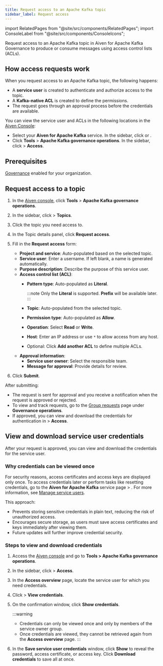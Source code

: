 ```yaml
---
title: Request access to an Apache Kafka topic
sidebar_label: Request access
---
```


import RelatedPages from "@site/src/components/RelatedPages";
import ConsoleLabel from "@site/src/components/ConsoleIcons";

Request access to an Apache Kafka topic in Aiven for Apache Kafka Governance to produce or consume messages using access control lists (ACLs).

## How access requests work

When you request access to an Apache Kafka topic, the following happens:

- A **service user** is created to authenticate and authorize access to the topic.
- A **Kafka-native ACL** is created to define the permissions.
- The request goes through an approval process before the credentials are available.

You can view the service user and ACLs in the following locations in the
[Aiven Console](https://console.aiven.io/):

- Select your **Aiven for Apache Kafka** service. In the sidebar,
  click <ConsoleLabel name="acl" /> or <ConsoleLabel name="serviceusers" />.
- Click **Tools** > **Apache Kafka governance operations**. In the sidebar,
  click <ConsoleLabel name="streamingcatalog" /> > **Access**.

## Prerequisites

[Governance](/docs/products/kafka/howto/enable-governance) enabled for your organization.

## Request access to a topic

1. In the [Aiven console](https://console.aiven.io/),
   click **Tools** > **Apache Kafka governance operations**.
1. In the sidebar, click <ConsoleLabel name="Streaming catalog"/> > **Topics**.
1. Click the topic you need access to.
1. In the Topic details panel, click **Request access**.
1. Fill in the **Request access** form:

   - **Project and service**: Auto-populated based on the selected topic.
   - **Service user**: Enter a username. If left blank, a name is generated automatically.
   - **Purpose description**: Describe the purpose of this service user.
   - **Access control list (ACL)**:
     - **Pattern type**: Auto-populated as **Literal**.

       :::note
       Only the **Literal** is supported. **Prefix** will be available later.
       :::

     - **Topic**: Auto-populated from the selected topic.
     - **Permission type**: Auto-populated as **Allow**.
     - **Operation**: Select **Read** or **Write**.
     - **Host**: Enter an IP address or use `*` to allow access from any host.
     - Optional: Click **Add another ACL** to define multiple ACLs.
   - **Approval information**:
     - **Service user owner**: Select the responsible team.
     - **Message for approval**: Provide details for review.

1. Click **Submit**.

After submitting:

- The request is sent for approval and you receive a notification when the request
  is approved or rejected.
- To view and track requests, go to the
  [Group requests](/docs/products/kafka/howto/group-requests) page under
  **Governance operations**.
- If approved, you can view and download the credentials for authentication in
  <ConsoleLabel name="Streaming catalog"/> > **Access**.

## View and download service user credentials

After your request is approved, you can view and download the credentials for the
service user.

### Why credentials can be viewed once

For security reasons, access certificates and access keys are displayed only once. To
access credentials later or perform tasks like resetting credentials, go
to the **Aiven for Apache Kafka** service page > <ConsoleLabel name="serviceusers" />.
For more information, see [Manage service users](/docs/products/kafka/howto/add-manage-service-users#manage-users).

This approach:

- Prevents storing sensitive credentials in plain text, reducing the risk of unauthorized
  access.
- Encourages secure storage, as users must save access certificates and keys immediately
  after viewing them.
- Future updates will further improve credential security.

### Steps to view and download credentials

1. Access the [Aiven console](https://console.aiven.io/) and go to
   **Tools > Apache Kafka governance operations**.
1. In the sidebar, click <ConsoleLabel name="Streaming catalog"/> > **Access**.
1. In the **Access overview** page, locate the service user for which you need
   credentials.
1. Click <ConsoleLabel name="actions"/> > **View credentials**.
1. On the confirmation window, click **Show credentials**.

   :::warning
   - Credentials can only be viewed once and only by members of the service owner group.
   - Once credentials are viewed, they cannot be retrieved again from the
     **Access overview** page.
   :::

1. In the **Save service user credentials** window, click **Show** to reveal the
   password, access certificate, or access key. Click **Download credentials** to save
   all at once.
